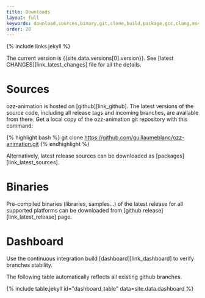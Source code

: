 ```yaml
---
title: Downloads
layout: full
keywords: download,sources,binary,git,clone,build,package,gcc,clang,msvc,visual studio,mac,osx,ios,windows,linux,debian,freebsd
order: 20
---
```


{% include links.jekyll %}

The current version is {{site.data.versions[0].version}}. See [latest CHANGES][link_latest_changes] file for all the details.

Sources
=======

ozz-animation is hosted on [github][link_github]. The latest versions of the source code, including all release tags and incoming branches, are available from there. Get a local copy of the ozz-animation git repository with this command:

{% highlight bash %}
git clone https://github.com/guillaumeblanc/ozz-animation.git
{% endhighlight %}

Alternatively, latest release sources can be downloaded as [packages][link_latest_sources].

Binaries
========

Pre-compiled binaries (libraries, samples...) of the latest release for all supported platforms can be downloaded from [github release][link_latest_release] page.

Dashboard
=========

Use the continuous integration build [dashboard][link_dashboard] to verify branches stability.

The following table automatically reflects all existing github branches.

{% include table.jekyll id="dashboard_table" data=site.data.dashboard %}

<script>
var xmlhttp = new XMLHttpRequest();
xmlhttp.onreadystatechange = function() {
  if (this.readyState == XMLHttpRequest.DONE) {
    if (this.status == 200) {
      populate_table(JSON.parse(this.responseText));
    } else {
      document.getElementById("dashboard_table").innerHTML += "Failed to list branches.";
    }
  }
};
xmlhttp.open("GET", "http://api.github.com/repos/guillaumeblanc/ozz-animation/branches", true);
xmlhttp.send();

function populate_row(branch) {
  var row = "";
  row += '<tr>';
  row += '<th>' + branch.name + '</th>';
  row += '<th><img src="https://travis-ci.org/guillaumeblanc/ozz-animation.svg?branch=' + branch.name + '" alt="' + branch.name + '"></th>';
  row += '<th><img src="https://travis-ci.org/guillaumeblanc/ozz-animation.svg?branch=' + branch.name + '" alt="' + branch.name + '"></th>';
  row += '<th><img src="https://ci.appveyor.com/api/projects/status/github/guillaumeblanc/ozz-animation?branch=' + branch.name + '&svg=true"></th>';
  row += '</tr>';
  return row;
}

function populate_table(branches) {
    branches.sort(function(a, b){
    	if(a.name == "master") return -1;
    	if(b.name == "master") return 1;
    	if(a.name == "develop") return -1;
    	if(b.name == "develop") return 1;
    	if(a.name.includes("hotfix") && !b.name.includes("hotfix")) return -1;
    	if(b.name.includes("hotfix") && !a.name.includes("hotfix")) return 1;
    	if(a.name.includes("release") && !b.name.includes("release")) return -1;
    	if(b.name.includes("release") && !a.name.includes("release")) return 1;
    	if(a.name.includes("feature") && !b.name.includes("feature")) return -1;
    	if(b.name.includes("feature") && !a.name.includes("feature")) return 1;
    	else return a.name.localeCompare(b.name);
    });

    var out = "";
    for(var i = 0; i < branches.length; i++) {
    	var branch = branches[i];
    	if (branch.name.includes("gh-pages")) {
    		continue;
    	}
    	out += populate_row(branch)

    }
    document.getElementById("dashboard_table").innerHTML += out;
}
</script>